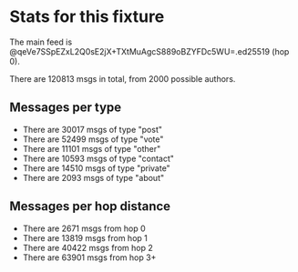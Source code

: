# Stats for this fixture

The main feed is @qeVe7SSpEZxL2Q0sE2jX+TXtMuAgcS889oBZYFDc5WU=.ed25519 (hop 0).

There are 120813 msgs in total, from 2000 possible authors.

## Messages per type

- There are 30017 msgs of type "post"
- There are 52499 msgs of type "vote"
- There are 11101 msgs of type "other"
- There are 10593 msgs of type "contact"
- There are 14510 msgs of type "private"
- There are 2093 msgs of type "about"

## Messages per hop distance

- There are 2671 msgs from hop 0
- There are 13819 msgs from hop 1
- There are 40422 msgs from hop 2
- There are 63901 msgs from hop 3+

